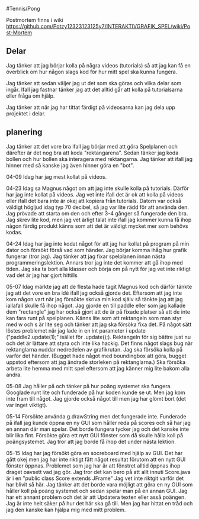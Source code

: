 #Tennis/Pong

Postmortem finns i wiki
https://github.com/Potzy12323123125y7/INTERAKTIVGRAFIK_SPEL/wiki/Post-Mortem

## Delar
Jag tänker att jag börjar kolla på några videos (tutorials) så att jag kan få en överblick om hur någon slags kod för hur mitt spel ska kunna fungera.

Jag tänker att sedan väljer jag ut det som ska göras och vilka delar som ingår. Ifall jag fastnar tänker jag att det alltid går att kolla på tutorialsarna eller fråga om hjälp.

Jag tänker att när jag har tittat färdigt på videosarna kan jag dela upp projektet i delar.

## planering

Jag tänker att det vore bra ifall jag börjar med att göra Spelplanen och därefter är det nog bra att koda "rektangarena".
Sedan tänker jag koda bollen och hur bollen ska interagera med rektangarna. Jag tänker att ifall jag hinner med så kanske jag även hinner göra en "bot".

04-09
Idag har jag mest kollat på videos.

04-23
Idag sa Magnus något om att jag inte skulle kolla på tutorials. Därför har jag inte kollat på videos. Jag vet inte ifall det är ok att kolla på videos eller ifall det bara inte är okej att kopiera från tutorials.
Datorn var också väldigt högljud idag typ 70 decibel, så jag var lite rädd för att använda den. Jag prövade att starta om den och efter 3-4 gånger så fungerade den bra. 
Jag skrev lite kod, men jag vet ärligt talat inte ifall jag kommer kunna få ihop någon färdig produkt känns som att det är väldigt mycket mer som behövs kodas.

04-24
Idag har jag inte kodat något för att jag har kollat på program på min dator och försökt förså vad som händer. 
Jag börjar komma ihåg hur grafik fungerar (tror jag). Jag tänker att jag fixar spelplanen innan nästa programmeringslektion. 
Annars tror jag inte det kommer att gå ihop med tiden. Jag ska ta bort alla klasser och börja om på nytt för jag vet inte riktigt vad det är jag har gjort hittills

05-07
Idag märkte jag att de flesta hade tagit Magnus kod och därför tänkte jag att det vore en bra idé ifall jag också gjorde det.
Eftersom att jag inte kom någon vart när jag försökte skriva min kod själv så tänkte jag att jag iallafall skulle få ihop något.
Jag gjorde en till paddle eller som jag kallade dem "rectangle" jag har också gjort att de är på fixade platser så att de inte kan fara runt på spelplanen. 
Känns lite som att rektangeln som man styr med w och s är lite seg och tänker att jag ska försöka fixa det. 
På något sätt löstes problemet när jag lade in en int parameter i update ("paddle2.update(1);" isället för .update();).
Rektangeln för sig bättre just nu och det är lättare att styra och inte lika hackig.
Det finns något slags bug när rektanglarna nuddar nedredelen av grafikrutan. Jag ska försöka kolla på varför det händer.
(Bugget hade något med boundingbox att göra, bugget uppstod eftersom att jag ändrade storleken på rektanglarna.)
Ska försöka arbeta lite hemma med mitt spel eftersom att jag känner mig lite bakom alla andra.

05-08
Jag håller på och tänker på hur poäng systemet ska fungera. Googlade runt lite och funderade på hur koden kunde se ut. Men jag kom inte fram till något. 
Jag gjorde också något till men jag har glömt bort (det var inget viktigt). 

05-14
Försökte använda g.drawString men det fungerade inte. Funderade på ifall jag kunde öppna en ny GUI som håller reda på scores och
så har jag en annan där man spelar. Det borde fungera tycker jag och det kanske inte blir lika fint.
Försökte göra ett nytt GUI fönster som då skulle hålla koll på poängsystemet. Jag tror att jag borde få ihop det under nästa lektion.

05-15
Idag har jag försökt göra en socreboard med hjälp av GUI. Det har gått okej men jag har inte riktigt fått något resultat förutom att en nytt GUI fönster öppnas.
Problemet som jag har är att fönstret alltid öppnas ihop draget oavsett vad jag gör. Jag tror det kan bero på att allt innuti Score.java är i en "public class Score extends JFrame"
Jag vet inte riktgit varför det har blivit så här. Jag tänker att det borde vara möjligt att göra en ny GUI som håller koll på poäng systemet och sedan spelar man på en annan GUI. Jag har ett annant problem och det är att 
Updatera texten eller asså poängen. Jag är inte helt säker på hur det här ska gå till. Men jag har hittat en tråd och jag den kanske kan hjälpa mig med mitt problem. 
